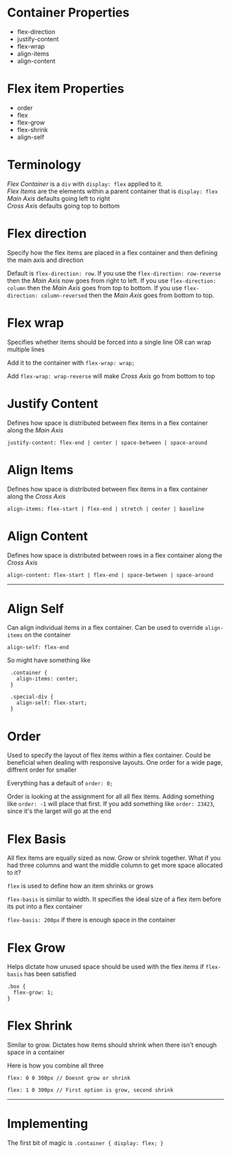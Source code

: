 # Container Properties

- flex-direction
- justify-content
- flex-wrap
- align-items
- align-content

# Flex item Properties

- order
- flex
- flex-grow
- flex-shrink
- align-self

# Terminology
_Flex Container_ is a `div` with `display: flex` applied to it. <br />
_Flex Items_ are the elements within a parent container that is `display: flex` <br />
_Main Axis_ defaults going left to right<br/>
_Cross Axis_ defaults going top to bottom<br />

# Flex direction

Specify how the flex items are placed in a flex container and then defining the main axis and direction <br/>

Default is `flex-direction: row`. If you use the `flex-direction: row-reverse` then the _Main Axis_ now goes from right to left. If you use `flex-direction: column` then the _Main Axis_ goes from top to bottom. If you use `flex-direction: column-reversed` then the _Main Axis_ goes from bottom to top.

# Flex wrap

Specifies whether items should be forced into a single line OR can wrap multiple lines

Add it to the container with `flex-wrap: wrap;` <br />

Add `flex-wrap: wrap-reverse` will make _Cross Axis_ go from bottom to top

# Justify Content

Defines how space is distributed between flex items in a flex container along the _Main Axis_

`justify-content: flex-end | center | space-between | space-around`

# Align Items

Defines how space is distributed between flex items in a flex container along the _Cross Axis_

`align-items: flex-start | flex-end | stretch | center | baseline`

# Align Content

Defines how space is distributed between rows in a flex container along the _Cross Axis_

`align-content: flex-start | flex-end | space-between | space-around`

<hr />

# Align Self

Can align individual items in a flex container. Can be used to override `align-items` on the container

`align-self: flex-end`

So might have something like

```
 .container {
   align-items: center;
 }

 .special-div {
   align-self: flex-start;
 }
```

# Order

Used to specify the layout of flex items within a flex container. Could be beneficial when dealing with responsive layouts. One order for a wide page, diffrent order for smaller

Everything has a default of `order: 0;`

Order is looking at the assignment for all all flex items. Adding something like `order: -1` will place that first. If you add something like `order: 23423`, since it's the larget will go at the end

# Flex Basis

All flex items are equally sized as now. Grow or shrink together. What if you had three columns and want the middle column to get more space allocated to it?

`flex` is used to define how an item shrinks or grows

`flex-basis` is similar to width. It specifies the ideal size of a flex item before its put into a flex container

`flex-basis: 200px` if there is enough space in the container

# Flex Grow

Helps dictate how unused space should be used with the flex items if `flex-basis` has been satisfied

```
.box {
  flex-grow: 1;
}
```

# Flex Shrink

Similar to grow. Dictates how items should shrink when there isn't enough space in a container

Here is how you combine all three

`flex: 0 0 300px // Doesnt grow or shrink`

`flex: 1 0 300px // First option is grow, second shrink`

<hr />

# Implementing

The first bit of magic is `.container { display: flex; }`
